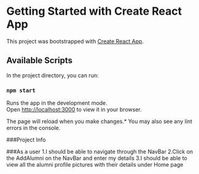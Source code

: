 # Getting Started with Create React App

This project was bootstrapped with [Create React App](https://github.com/facebook/create-react-app).

## Available Scripts

In the project directory, you can run:

### `npm start`

Runs the app in the development mode.\
Open [http://localhost:3000](http://localhost:3000) to view it in your browser.

The page will reload when you make changes.*
You may also see any lint errors in the console.

###Project Info

###As a user
1.I should be able to navigate through the NavBar
2.Click on the AddAlumni on the NavBar and enter my details 
3.I should be able to view all the alumni profile pictures with their details under Home page
